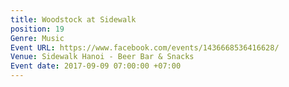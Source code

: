 ```yaml
---
title: Woodstock at Sidewalk
position: 19
Genre: Music
Event URL: https://www.facebook.com/events/1436668536416628/
Venue: Sidewalk Hanoi - Beer Bar & Snacks
Event date: 2017-09-09 07:00:00 +07:00
---
```


